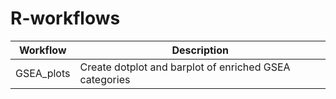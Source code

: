 # R-workflows

| Workflow  | Description                                            |
|--------------|--------------------------------------------------------|
| GSEA_plots | Create dotplot and barplot of enriched GSEA categories |
